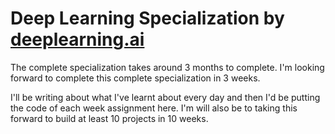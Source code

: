 # Deep Learning Specialization by [deeplearning.ai](deeplearning.ai)

The complete specialization takes around 3 months to complete. I'm looking forward to complete this complete specialization in 3 weeks. 

I'll be writing about what I've learnt about every day and then I'd be putting the code of each week assignment here. I'm will also be to taking this forward to build at least 10 projects in 10 weeks. 
